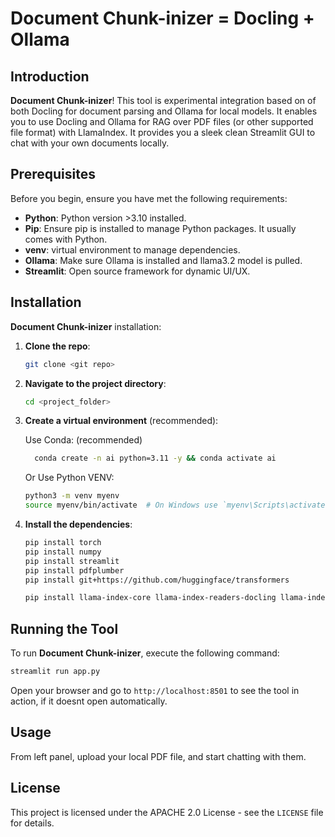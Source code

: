 #  Document Chunk-inizer = Docling + Ollama 

## Introduction

**Document Chunk-inizer**! This tool is experimental integration based on of both Docling for document parsing and Ollama for local models. It enables you to use Docling and Ollama for RAG over PDF files (or other supported file format) with LlamaIndex. It provides you a sleek clean Streamlit GUI to chat with your own documents locally.

## Prerequisites

Before you begin, ensure you have met the following requirements:

- **Python**:  Python version >3.10 installed. 
- **Pip**: Ensure pip is installed to manage Python packages. It usually comes with Python.
- **venv**: virtual environment to manage dependencies. 
- **Ollama**: Make sure Ollama is installed and llama3.2 model is pulled.
- **Streamlit**:  Open source framework for dynamic UI/UX. 


## Installation

**Document Chunk-inizer** installation:

1. **Clone the repo**:

    ```bash
    git clone <git repo>
    ```

2. **Navigate to the project directory**:

    ```bash
    cd <project_folder>
    ```

3. **Create a virtual environment** (recommended):

    Use Conda: (recommended)
    ```bash
      conda create -n ai python=3.11 -y && conda activate ai
    ```
    Or Use Python VENV:
    ```bash
    python3 -m venv myenv
    source myenv/bin/activate  # On Windows use `myenv\Scripts\activate`
    ```

5. **Install the dependencies**:

    ```bash
    pip install torch 
    pip install numpy 
    pip install streamlit 
    pip install pdfplumber 
    pip install git+https://github.com/huggingface/transformers 

    pip install llama-index-core llama-index-readers-docling llama-index-node-parser-docling llama-index-readers-file python-dotenv llama-index-llms-ollama llama-index-embeddings-huggingface llama-index-llms-huggingface-api

    ```

## Running the Tool

To run **Document Chunk-inizer**, execute the following command:

```bash
streamlit run app.py
```

Open your browser and go to `http://localhost:8501` to see the tool in action, if it doesnt open automatically.

## Usage

From left panel, upload your local PDF file, and start chatting with them.


## License

This project is licensed under the APACHE 2.0 License - see the `LICENSE` file for details.

